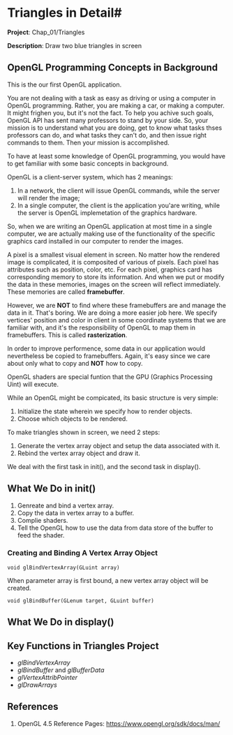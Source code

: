 # Triangles in Detail#

**Project**: Chap_01/Triangles

**Description**: Draw two blue triangles in screen

## OpenGL Programming Concepts in Background ##

This is the our first OpenGL application.

You are not dealing with a task as easy as driving or using a computer in OpenGL programming.
 Rather, you are making a car, or making a computer. It might frighen you, but it's not the fact.
 To help you achive such goals, OpenGL API has sent many professors to stand by your side.
 So, your mission is to understand what you are doing, get to know what tasks thses professors can do,
 and what tasks they can't do, and then issue right commands to them. Then your mission is accomplished. 

To have at least some knowledge of OpenGL programming, you would have to get familiar with some basic concepts in background.

OpenGL is a client-server system, which has 2 meanings:

1. In a network, the client will issue OpenGL commands, while the server will render the image;
2. In a single computer, the client is the application you'are writing, while the server is OpenGL implemetation of the graphics hardware.

So, when we are writing an OpenGL application at most time in a single computer, we are actually making use of the functionality of the specific graphics card installed in our computer to render the images.

A pixel is a smallest visual element in screen. No matter how the rendered image is complicated, it is composited of various of pixels. Each pixel has attributes such as position, color, etc.
 For each pixel, graphics card has corresponding memory to store its information. And when we put or modify the data in these memories, images on the screen will reflect immediately.
 These memories are called **framebuffer**.

However, we are **NOT** to find where these framebuffers are and manage the data in it. That's boring.
 We are doing a more easier job here. We specify vertices' position and color in client in some coordinate systems that we are familiar with, and it's the responsibility of OpenGL to map them in framebuffers.
 This is called **rasterization**.

In order to improve performence, some data in our application would nevertheless be copied to framebuffers. Again, it's easy since we care about only what to copy and **NOT** how to copy. 

OpenGL shaders are special funtion that the GPU (Graphics Processing Uint) will execute.

While an OpenGL might be compicated, its basic structure is very simple:

1. Initialize the state wherein we specify how to render objects.
2. Choose which objects to be rendered.



To make triangles shown in screen, we need 2 steps:

1. Generate the vertex array object and setup the data associated with it.
2. Rebind the vertex array object and draw it.

We deal with the first task in init(), and the second task in display().

## What We Do in init() ##

1. Genreate and bind a vertex array.
2. Copy the data in vertex array to a buffer.
3. Complie shaders.
4. Tell the OpenGL how to use the data from data store of the buffer to feed the shader.


### Creating and Binding A Vertex Array Object ###

    void glBindVertexArray(GLuint array)

When parameter array is first bound, a new vertex array object will be created. 

    void glBindBuffer(GLenum target, GLuint buffer)



## What We Do in display() ##


## Key Functions in Triangles Project ##

* *glBindVertexArray*
* *glBindBuffer* and *glBufferData*
* *glVertexAttribPointer*
* *glDrawArrays*





## References ##
1. OpenGL 4.5 Reference Pages: <https://www.opengl.org/sdk/docs/man/>